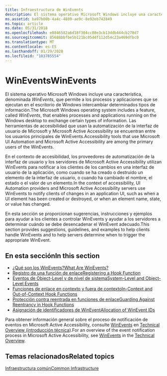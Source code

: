 ```yaml
---
title: Infraestructura de WinEvents
description: El sistema operativo Microsoft Windows incluye una característica, denominada WinEvents, que permite a los procesos y aplicaciones que se ejecutan en el escritorio de Windows intercambiar determinados tipos de información.
ms.assetid: ba97b00b-4a4c-4889-ae9c-8e92eb742849
ms.topic: article
ms.date: 05/31/2018
ms.openlocfilehash: e8846582a6d18f304cc08e3cb13ddb444cb278d7
ms.sourcegitcommit: 85688bbfbe5b121bc05ddf112d54c23a469dfbc0
ms.translationtype: MT
ms.contentlocale: es-ES
ms.lasthandoff: 01/29/2020
ms.locfileid: "103785554"
---
```

# <a name="winevents"></a><span data-ttu-id="6952d-103">WinEvents</span><span class="sxs-lookup"><span data-stu-id="6952d-103">WinEvents</span></span>

<span data-ttu-id="6952d-104">El sistema operativo Microsoft Windows incluye una característica, denominada *WinEvents*, que permite a los procesos y aplicaciones que se ejecutan en el escritorio de Windows intercambiar determinados tipos de información.</span><span class="sxs-lookup"><span data-stu-id="6952d-104">The Microsoft Windows operating system includes a feature, called *WinEvents*, that enables processes and applications running on the Windows desktop to exchange certain types of information.</span></span> <span data-ttu-id="6952d-105">Las herramientas de accesibilidad que usan la automatización de la interfaz de usuario de Microsoft y Microsoft Active Accessibility se encuentran entre los usuarios principales de WinEvents.</span><span class="sxs-lookup"><span data-stu-id="6952d-105">Accessibility tools that use Microsoft UI Automation and Microsoft Active Accessibility are among the primary users of the WinEvents.</span></span>

<span data-ttu-id="6952d-106">En el contexto de accesibilidad, los proveedores de automatización de la interfaz de usuario y los servidores de Microsoft Active Accessibility utilizan WinEvents para notificar a los clientes de los cambios en una interfaz de usuario de la aplicación, como cuando se ha creado o destruido un elemento de la interfaz de usuario, o cuando ha cambiado el nombre, el estado o el valor de un elemento.</span><span class="sxs-lookup"><span data-stu-id="6952d-106">In the context of accessibility, UI Automation providers and Microsoft Active Accessibility servers use WinEvents to notify clients of changes in an application UI, such as when a UI element has been created or destroyed, or when an element name, state, or value has changed.</span></span>

<span data-ttu-id="6952d-107">En esta sección se proporcionan sugerencias, instrucciones y ejemplos para ayudar a los clientes a controlar WinEvents y ayudar a los servidores a determinar cuándo se debe desencadenar el WinEvent adecuado.</span><span class="sxs-lookup"><span data-stu-id="6952d-107">This section provides suggestions, guidelines, and examples to help clients handle WinEvents and to help servers determine when to trigger the appropriate WinEvent.</span></span>

## <a name="in-this-section"></a><span data-ttu-id="6952d-108">En esta sección</span><span class="sxs-lookup"><span data-stu-id="6952d-108">In this section</span></span>

-   [<span data-ttu-id="6952d-109">¿Qué son los WinEvents?</span><span class="sxs-lookup"><span data-stu-id="6952d-109">What Are WinEvents?</span></span>](what-are-winevents.md)
-   [<span data-ttu-id="6952d-110">Registro de una función de enlace</span><span class="sxs-lookup"><span data-stu-id="6952d-110">Registering a Hook Function</span></span>](registering-a-hook-function.md)
-   [<span data-ttu-id="6952d-111">Eventos de Object-Level y de nivel de sistema</span><span class="sxs-lookup"><span data-stu-id="6952d-111">System-Level and Object-Level Events</span></span>](system-level-and-object-level-events.md)
-   [<span data-ttu-id="6952d-112">Funciones de enlace en contexto y fuera de contexto</span><span class="sxs-lookup"><span data-stu-id="6952d-112">In-Context and Out-of-Context Hook Functions</span></span>](in-context-and-out-of-context-hook-functions.md)
-   [<span data-ttu-id="6952d-113">Protección contra reentrada en funciones de enlace</span><span class="sxs-lookup"><span data-stu-id="6952d-113">Guarding Against Reentrancy in Hook Functions</span></span>](guarding-against-reentrancy-in-hook-functions.md)
-   [<span data-ttu-id="6952d-114">Asignación de identificadores de WinEvent</span><span class="sxs-lookup"><span data-stu-id="6952d-114">Allocation of WinEvent IDs</span></span>](allocation-of-winevent-ids.md)

<span data-ttu-id="6952d-115">Para obtener información general sobre el proceso de notificación de eventos en Microsoft Active Accessibility, consulte [WinEvents](winevents-overview.md) en [Technical Overview (introducción técnica](technical-overview.md)).</span><span class="sxs-lookup"><span data-stu-id="6952d-115">For an overview of the event notification process in Microsoft Active Accessibility, see [WinEvents](winevents-overview.md) in the [Technical Overview](technical-overview.md).</span></span>

## <a name="related-topics"></a><span data-ttu-id="6952d-116">Temas relacionados</span><span class="sxs-lookup"><span data-stu-id="6952d-116">Related topics</span></span>

<dl> <dt>

[<span data-ttu-id="6952d-117">Infraestructura común</span><span class="sxs-lookup"><span data-stu-id="6952d-117">Common Infrastructure</span></span>](common-infrastructure.md)
</dt> </dl>

 

 




